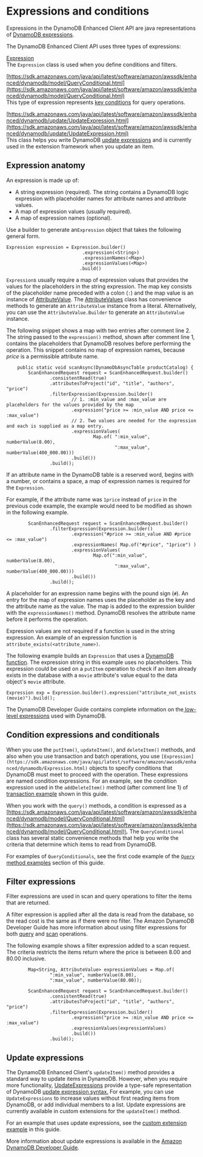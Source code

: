 # Expressions and conditions<a name="ddb-en-client-expressions"></a>

Expressions in the DynamoDB Enhanced Client API are java representations of [DynamoDB expressions](https://docs.aws.amazon.com/amazondynamodb/latest/developerguide/Expressions.html)\.

The DynamoDB Enhanced Client API uses three types of expressions:

[Expression](https://sdk.amazonaws.com/java/api/latest/software/amazon/awssdk/enhanced/dynamodb/Expression.html)  
The `Expression` class is used when you define conditions and filters\.

[https://sdk.amazonaws.com/java/api/latest/software/amazon/awssdk/enhanced/dynamodb/model/QueryConditional.html](https://sdk.amazonaws.com/java/api/latest/software/amazon/awssdk/enhanced/dynamodb/model/QueryConditional.html)  
This type of expression represents [key conditions](https://docs.aws.amazon.com/amazondynamodb/latest/developerguide/Query.html#Query.KeyConditionExpressions) for query operations\.

[https://sdk.amazonaws.com/java/api/latest/software/amazon/awssdk/enhanced/dynamodb/update/UpdateExpression.html](https://sdk.amazonaws.com/java/api/latest/software/amazon/awssdk/enhanced/dynamodb/update/UpdateExpression.html)  
This class helps you write DynamoDB [update expressions](https://docs.aws.amazon.com/amazondynamodb/latest/developerguide/Expressions.UpdateExpressions.html) and is currently used in the extension framework when you update an item\.

## Expression anatomy<a name="ddb-en-client-expressions-compoonents"></a>

An expression is made up of:
+ A string expression \(required\)\. The string contains a DynamoDB logic expression with placeholder names for attribute names and attribute values\.
+ A map of expression values \(usually required\)\.
+ A map of expression names \(optional\)\.

Use a builder to generate an`Expression` object that takes the following general form\.

```
Expression espression = Expression.builder()
                            .expression(<String>)
                            .expressionNames(<Map>)
                            .expressionValues(<Map>)
                           .build()
```

`Expression`s usually require a map of expression values that provides the values for the placeholders in the string expression\. The map key consists of the placeholder name preceded with a colon \(`:`\) and the map value is an instance of [AttributeValue](https://sdk.amazonaws.com/java/api/latest/software/amazon/awssdk/services/dynamodb/model/AttributeValue.html)\. The [AttributeValues](https://sdk.amazonaws.com/java/api/latest/software/amazon/awssdk/enhanced/dynamodb/internal/AttributeValues.html) class has convenience methods to generate an `AttributeValue` instance from a literal\. Alternatively, you can use the `AttributeValue.Builder` to generate an `AttributeValue` instance\.

The following snippet shows a map with two entries after comment line 2\. The string passed to the `expression()` method, shown after comment line 1, contains the placeholders that DynamoDB resolves before performing the operation\. This snippet contains no map of expression names, because *price* is a permissible attribute name\.

```
    public static void scanAsync(DynamoDbAsyncTable productCatalog) {
        ScanEnhancedRequest request = ScanEnhancedRequest.builder()
                .consistentRead(true)
                .attributesToProject("id", "title", "authors", "price")
                .filterExpression(Expression.builder()
                        // 1. :min_value and :max_value are placeholders for the values provided by the map
                        .expression("price >= :min_value AND price <= :max_value")
                        // 2. Two values are needed for the expression and each is supplied as a map entry.
                        .expressionValues(
                                Map.of( ":min_value", numberValue(8.00),
                                        ":max_value", numberValue(400_000.00)))
                        .build())
                .build();
```

If an attribute name in the DynamoDB table is a reserved word, begins with a number, or contains a space, a map of expression names is required for the `Expression`\.

For example, if the attribute name was `1price` instead of `price` in the previous code example, the example would need to be modified as shown in the following example\.

```
        ScanEnhancedRequest request = ScanEnhancedRequest.builder()
                .filterExpression(Expression.builder()
                        .expression("#price >= :min_value AND #price <= :max_value")
                        .expressionNames( Map.of("#price", "1price") )
                        .expressionValues(
                                Map.of(":min_value", numberValue(8.00),
                                        ":max_value", numberValue(400_000.00)))
                        .build())
                .build();
```

A placeholder for an expression name begins with the pound sign \(`#`\)\. An entry for the map of expression names uses the placeholder as the key and the attribute name as the value\. The map is added to the expression builder with the `expressionNames()` method\. DynamoDB resolves the attribute name before it performs the operation\.

Expression values are not required if a function is used in the string expression\. An example of an expression function is `attribute_exists(<attribute_name>)`\.

The following example builds an `Expression` that uses a [DynamoDB function](https://docs.aws.amazon.com/amazondynamodb/latest/developerguide/Expressions.OperatorsAndFunctions.html#Expressions.OperatorsAndFunctions.Functions)\. The expression string in this example uses no placeholders\. This expression could be used on a `putItem` operation to check if an item already exists in the database with a `movie` attribute's value equal to the data object's `movie` attribute\.

```
Expression exp = Expression.builder().expression("attribute_not_exists (movie)").build();
```

The DynamoDB Developer Guide contains complete information on the[ low\-level expressions](https://docs.aws.amazon.com/amazondynamodb/latest/developerguide/Expressions.html) used with DynamoDB\.

## Condition expressions and conditionals<a name="ddb-en-client-expressions-cond"></a>

When you use the `putItem()`, `updateItem()`, and `deleteItem()` methods, and also when you use transaction and batch operations, you use `[Expression](https://sdk.amazonaws.com/java/api/latest/software/amazon/awssdk/enhanced/dynamodb/Expression.html)` objects to specify conditions that DynamoDB must meet to proceed with the operation\. These expressions are named condition expressions\. For an example, see the condition expression used in the `addDeleteItem()` method \(after comment line 1\) of [transaction example](ddb-en-client-use-multiop-trans-writeitems.md#ddb-en-client-use-multiop-trans-writeitems-opcondition) shown in this guide\.

When you work with the `query()` methods, a condition is expressed as a [https://sdk.amazonaws.com/java/api/latest/software/amazon/awssdk/enhanced/dynamodb/model/QueryConditional.html](https://sdk.amazonaws.com/java/api/latest/software/amazon/awssdk/enhanced/dynamodb/model/QueryConditional.html)\. The `QueryConditional` class has several static convenience methods that help you write the criteria that determine which items to read from DynamoDB\.

For examples of `QueryConditionals`, see the first code example of the [`Query` method examples](ddb-en-client-use-multirecord-query.md#ddb-en-client-use-multirecord-query-example) section of this guide\.

## Filter expressions<a name="ddb-en-client-expressions-filter"></a>

Filter expressions are used in scan and query operations to filter the items that are returned\. 

A filter expression is applied after all the data is read from the database, so the read cost is the same as if there were no filter\. The Amazon DynamoDB Developer Guide has more information about using filter expressions for both [query](https://docs.aws.amazon.com/amazondynamodb/latest/developerguide/Query.html#Query.FilterExpression) and [scan](https://docs.aws.amazon.com/amazondynamodb/latest/developerguide/Scan.html#Scan.FilterExpression) operations\.

The following example shows a filter expression added to a scan request\. The criteria restricts the items return where the price is between 8\.00 and 80\.00 inclusive\.

```
        Map<String, AttributeValue> expressionValues = Map.of(
                ":min_value", numberValue(8.00),
                ":max_value", numberValue(80.00));

        ScanEnhancedRequest request = ScanEnhancedRequest.builder()
                .consistentRead(true)
                .attributesToProject("id", "title", "authors", "price")
                .filterExpression(Expression.builder()
                        .expression("price >= :min_value AND price <= :max_value")
                        .expressionValues(expressionValues)
                        .build())
                .build();
```

## Update expressions<a name="ddb-en-client-expressions-update"></a>

The DynamoDB Enhanced Client's `updateItem()` method provides a standard way to update items in DynamoDB\. However, when you require more functionality, [UpdateExpressions](https://sdk.amazonaws.com/java/api/latest/software/amazon/awssdk/enhanced/dynamodb/update/UpdateExpression.html) provide a type\-safe representation of DynamoDB [update expression syntax\.](https://docs.aws.amazon.com/amazondynamodb/latest/developerguide/Expressions.UpdateExpressions.html) For example, you can use `UpdateExpressions` to increase values without first reading items from DynamoDB, or add individual members to a list\. Update expressions are currently available in custom extensions for the `updateItem()` method\.

For an example that uses update expressions, see the [custom extension example](ddb-en-client-extensions.md#ddb-en-client-extensions-custom) in this guide\.

More information about update expressions is available in the [Amazon DynamoDB Developer Guide](https://docs.aws.amazon.com/amazondynamodb/latest/developerguide/Expressions.UpdateExpressions.html)\.